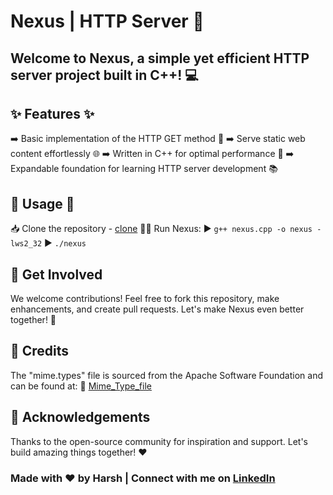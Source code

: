 # Nexus | HTTP Server 🚀

## Welcome to Nexus, a simple yet efficient HTTP server project built in C++! 💻

## ✨ Features ✨
➡️ Basic implementation of the HTTP GET method 📨
➡️ Serve static web content effortlessly 🌐
➡️ Written in C++ for optimal performance 🚀
➡️ Expandable foundation for learning HTTP server development 📚

## 🔧 Usage 🔧
📥 Clone the repository - [clone](https://github.com/Harsh-pipal/Nexus-HTPP-Server.git)
🏃‍♂️ Run Nexus:
      ▶️ `g++ nexus.cpp -o nexus -lws2_32`
      ▶️ `./nexus`

## 📢 Get Involved
We welcome contributions! Feel free to fork this repository, make enhancements, and create pull requests. Let's make Nexus even better together! 💪

## 📝 Credits
The "mime.types" file is sourced from the Apache Software Foundation and can be found at:
🔗 [Mime_Type_file](https://svn.apache.org/repos/asf/httpd/httpd/trunk/docs/conf/mime.types)

## 👏 Acknowledgements
Thanks to the open-source community for inspiration and support. Let's build amazing things together! ❤️

### Made with ❤️ by Harsh | Connect with me on [LinkedIn](https://www.linkedin.com/in/harsh-pipal/)
